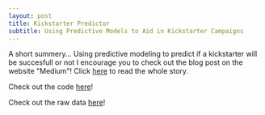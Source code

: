 ```yaml
---
layout: post
title: Kickstarter Predictor
subtitle: Using Predictive Models to Aid in Kickstarter Campaigns
---
```

A short summery...
Using predictive modeling to predict if a kickstarter will be succesfull or not
I encourage you to check out the blog post on the website "Medium"! Click [here](https://medium.com/@tylerrussin2/predictive-modeling-and-kick-starter-874a52720412?sk=bd4451c88e68da4ca6adffec3041be6f) to read the whole story. 

Check out the code [here](https://github.com/Tyler9937/Kickstarter-Predicter/blob/master/Unit%202%20Build.ipynb)!

Check out the raw data [here](https://webrobots.io/kickstarter-datasets/)!
